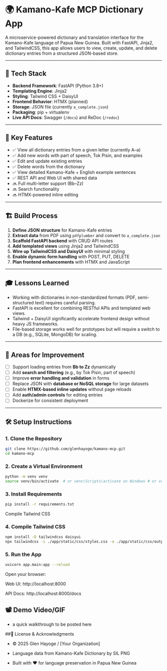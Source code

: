 # 🌍 Kamano-Kafe MCP Dictionary App

A microservice-powered dictionary and translation interface for the Kamano-Kafe language of Papua New Guinea. Built with FastAPI, Jinja2, and TailwindCSS, this app allows users to view, create, update, and delete dictionary entries from a structured JSON-based store.

---

## 🧰 Tech Stack

- **Backend Framework**: FastAPI (Python 3.8+)
- **Templating Engine**: Jinja2
- **Styling**: Tailwind CSS + DaisyUI
- **Frontend Behavior**: HTMX (planned)
- **Storage**: JSON file (currently `a_complete.json`)
- **Packaging**: pip + virtualenv
- **Live API Docs**: Swagger (`/docs`) and ReDoc (`/redoc`)

---

## 🚀 Key Features

- ✅ View all dictionary entries from a given letter (currently A–a)
- ✅ Add new words with part of speech, Tok Pisin, and examples
- ✅ Edit and update existing entries
- ✅ Delete words from the dictionary
- ✅ View detailed Kamano-Kafe + English example sentences
- ✅ REST API and Web UI with shared data
- 🔜 Full multi-letter support (Bb–Zz)
- 🔜 Search functionality
- 🔜 HTMX-powered inline editing

---

## 🏗️ Build Process

1. **Define JSON structure** for Kamano-Kafe entries
2. **Extract data** from PDF using `pdfplumber` and convert to `a_complete.json`
3. **Scaffold FastAPI backend** with CRUD API routes
4. **Add templated views** using Jinja2 and TailwindCSS
5. **Wire up TailwindCSS and DaisyUI** with minimal styling
6. **Enable dynamic form handling** with POST, PUT, DELETE
7. **Plan frontend enhancements** with HTMX and JavaScript

---

## 🎓 Lessons Learned

- Working with dictionaries in non-standardized formats (PDF, semi-structured text) requires careful parsing.
- FastAPI is excellent for combining RESTful APIs and templated web views.
- Tailwind + DaisyUI significantly accelerate frontend design without heavy JS frameworks.
- File-based storage works well for prototypes but will require a switch to a DB (e.g., SQLite, MongoDB) for scaling.

---

## 🧠 Areas for Improvement

- [ ] Support loading entries from **Bb to Zz** dynamically
- [ ] Add **search and filtering** (e.g., by Tok Pisin, part of speech)
- [ ] Improve **error handling and validation** in forms
- [ ] Replace JSON with **database or NoSQL storage** for large datasets
- [ ] Enable **HTMX-based inline updates** without page reloads
- [ ] Add **auth/admin controls** for editing entries
- [ ] Dockerize for consistent deployment

---

## 🛠️ Setup Instructions

### 1. Clone the Repository

```bash
git clone https://github.com/glenhayoge/kamano-mcp.git
cd kamano-mcp
```
### 2. Create a Virtual Environment

```bash
python -m venv venv
source venv/bin/activate  # or venv\Scripts\activate on Windows # or venv\Scripts\activate on Windows
```

### 3. Install Requirements

```bash
pip install -r requirements.txt
```
 Compile Tailwind CSS

### 4. Compile Tailwind CSS

```bash
npm install -D tailwindcss daisyui
npx tailwindcss -i ./app/static/css/styles.css -o ./app/static/css/output.css --watch

```
### 5. Run the App

```bash
uvicorn app.main:app --reload
```

Open your browser:

Web UI: http://localhost:8000

API Docs: http://localhost:8000/docs


## 📽️ Demo Video/GIF

- a quick walkthrough to be posted here

##📝 License & Acknowledgments

- © 2025 Glen Hayoge / [Your Organization]

- Language data from Kamano-Kafe Dictionary by SIL PNG

- Built with ❤️ for language preservation in Papua New Guinea
